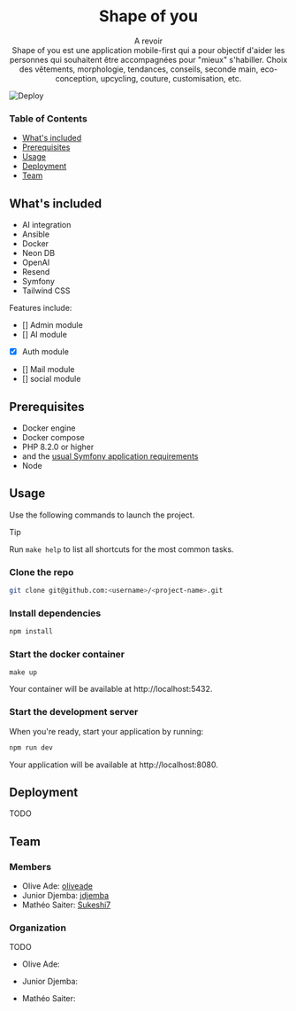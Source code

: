 <h1 align="center">
  Shape of you
</h1>

<p align="center">
A revoir <br />
Shape of you est une application mobile-first qui a pour objectif d'aider les personnes qui souhaitent être accompagnées pour "mieux" s'habiller. Choix des vêtements, morphologie, tendances, conseils, seconde main, eco-conception, upcycling, couture, customisation, etc.
</p>

![Deploy](https://github.com/oliveade/shape-of-you/workflows/Deploy/badge.svg)

### Table of Contents

- [What's included](#whats-included)
- [Prerequisites](#prerequisites)
- [Usage](#usage)
- [Deployment](#deployment)
- [Team](#team)

## What's included

- AI integration
- Ansible
- Docker
- Neon DB
- OpenAI
- Resend
- Symfony
- Tailwind CSS

Features include:

- [] Admin module
- [] AI module
- [x] Auth module
- [] Mail module
- [] social module

## Prerequisites

- Docker engine
- Docker compose
- PHP 8.2.0 or higher
- and the [usual Symfony application requirements](https://symfony.com/doc/current/setup.html#technical-requirements)
- Node

## Usage

Use the following commands to launch the project.

> [!TIP]
> Run `make help` to list all shortcuts for the most common tasks.

### Clone the repo

```sh
git clone git@github.com:<username>/<project-name>.git
```

### Install dependencies

```sh
npm install
```

### Start the docker container

```shell
make up
```

Your container will be available at http://localhost:5432.

### Start the development server

When you're ready, start your application by running:

```sh
npm run dev
```

Your application will be available at http://localhost:8080.

## Deployment

TODO

## Team

### Members

- Olive Ade: [oliveade](https://github.com/oliveade)
- Junior Djemba: [jdjemba](https://github.com/jdjemba)
- Mathéo Saiter: [Sukeshi7](https://github.com/Sukeshi7)

### Organization

TODO

- Olive Ade:

- Junior Djemba:

- Mathéo Saiter:
